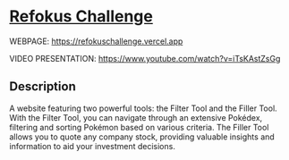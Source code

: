 # [Refokus Challenge](https://refokuschallenge.vercel.app)

WEBPAGE: https://refokuschallenge.vercel.app

VIDEO PRESENTATION: https://www.youtube.com/watch?v=iTsKAstZsGg

## Description

A website featuring two powerful tools: the Filter Tool and the Filler Tool. With the Filter Tool, you can navigate through an extensive Pokédex, filtering and sorting Pokémon based on various criteria. The Filler Tool allows you to quote any company stock, providing valuable insights and information to aid your investment decisions.
